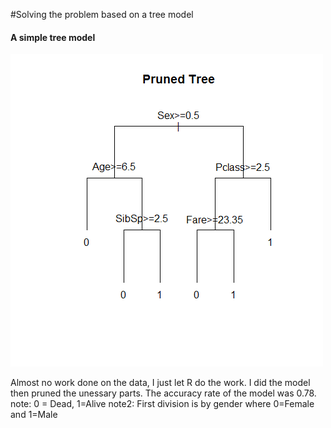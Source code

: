 #Solving the problem based on a tree model

#### A simple tree model
![Simpletree](Simpletree.png)

Almost no work done on the data, I just let R do the work. I did the model then pruned the unessary parts. The accuracy rate of the model was 0.78.
note: 0 = Dead, 1=Alive
note2: First division is by gender where 0=Female and 1=Male
